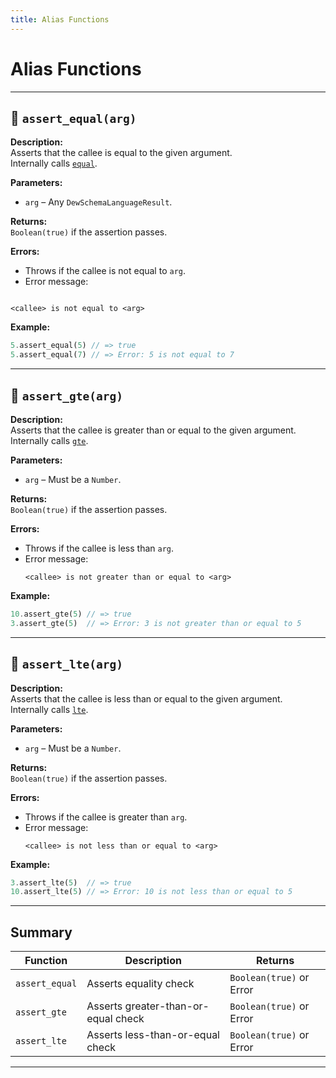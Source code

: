 ```yaml
---
title: Alias Functions
---
```


# Alias Functions

---

## 🔗 `assert_equal(arg)`

**Description:**  
Asserts that the callee is equal to the given argument.  
Internally calls [`equal`](./dsl-functions.md#-equalarg).

**Parameters:**

-   `arg` – Any `DewSchemaLanguageResult`.

**Returns:**  
`Boolean(true)` if the assertion passes.

**Errors:**

-   Throws if the callee is not equal to `arg`.
-   Error message:

```

<callee> is not equal to <arg>

```

**Example:**

```rust
5.assert_equal(5) // => true
5.assert_equal(7) // => Error: 5 is not equal to 7
```

---

## 🔗 `assert_gte(arg)`

**Description:**  
Asserts that the callee is greater than or equal to the given argument.  
Internally calls [`gte`](./dsl-functions.md#-gtearg).

**Parameters:**

-   `arg` – Must be a `Number`.

**Returns:**  
`Boolean(true)` if the assertion passes.

**Errors:**

-   Throws if the callee is less than `arg`.
-   Error message:
    ```
    <callee> is not greater than or equal to <arg>
    ```

**Example:**

```rust
10.assert_gte(5) // => true
3.assert_gte(5)  // => Error: 3 is not greater than or equal to 5
```

---

## 🔗 `assert_lte(arg)`

**Description:**  
Asserts that the callee is less than or equal to the given argument.  
Internally calls [`lte`](./dsl-functions.md#-ltearg).

**Parameters:**

-   `arg` – Must be a `Number`.

**Returns:**  
`Boolean(true)` if the assertion passes.

**Errors:**

-   Throws if the callee is greater than `arg`.
-   Error message:
    ```
    <callee> is not less than or equal to <arg>
    ```

**Example:**

```rust
3.assert_lte(5)  // => true
10.assert_lte(5) // => Error: 10 is not less than or equal to 5
```

---

## Summary

| Function       | Description                         | Returns                  |
| -------------- | ----------------------------------- | ------------------------ |
| `assert_equal` | Asserts equality check              | `Boolean(true)` or Error |
| `assert_gte`   | Asserts greater-than-or-equal check | `Boolean(true)` or Error |
| `assert_lte`   | Asserts less-than-or-equal check    | `Boolean(true)` or Error |

---
